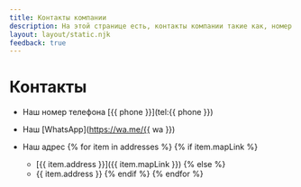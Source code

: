 ```yaml
---
title: Контакты компании
description: На этой странице есть, контакты компании такие как, номер телефон, whatsapp и адрес, а так же форма заказа звонка
layout: layout/static.njk
feedback: true
---
```


# Контакты

- Наш номер телефона [{{ phone }}](tel:{{ phone }})

- Наш [WhatsApp](https://wa.me/{{ wa }})

- Наш адрес
{% for item in addresses %}
{% if item.mapLink %}
	- [{{ item.address }}]({{ item.mapLink }})
{% else %}
	- {{ item.address }}
{% endif %}
{% endfor %}
